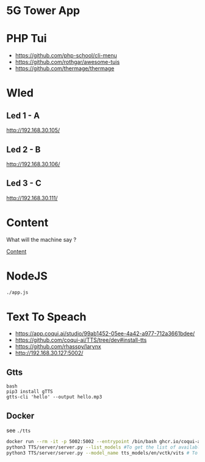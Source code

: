 # 5G Tower App 


# PHP Tui

* https://github.com/php-school/cli-menu
* https://github.com/rothgar/awesome-tuis
* https://github.com/thermage/thermage


# Wled

## Led 1 - A
 http://192.168.30.105/

## Led 2 - B 
 http://192.168.30.106/

 ## Led 3 - C 
  http://192.168.30.111/


# Content
What will the machine say ?

[Content](./content.md)


# NodeJS

```bash
./app.js
```

# Text To Speach 

* https://app.coqui.ai/studio/99ab1452-05ee-4a42-a977-712a3661bdee/
* https://github.com/coqui-ai/TTS/tree/dev#install-tts
* https://github.com/rhasspy/larynx
* http://192.168.30.127:5002/


## Gtts

```
bash
pip3 install gTTS
gtts-cli 'hello' --output hello.mp3

```
## Docker 


see `./tts`

```bash
docker run --rm -it -p 5002:5002 --entrypoint /bin/bash ghcr.io/coqui-ai/tts-cpu
python3 TTS/server/server.py --list_models #To get the list of available models
python3 TTS/server/server.py --model_name tts_models/en/vctk/vits # To start a server
```